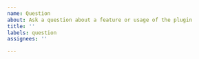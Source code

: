 ```yaml
---
name: Question
about: Ask a question about a feature or usage of the plugin
title: ''
labels: question
assignees: ''

---
```



